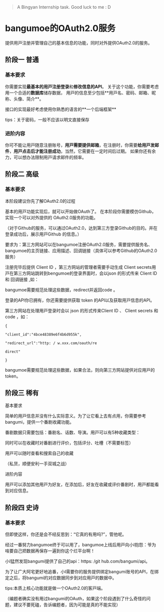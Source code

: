 > A Bingyan Internship task. Good luck to me : D

# bangumoe的OAuth2.0服务 

提供⽤⼾注册并管理⾃⼰的基本信息的功能，同时对外提供OAuth2.0的服务。 



## 阶段⼀  普通

### 基本要求 

你需要实现**最基本的⽤⼾注册登录**和**修改信息的API**。 关于这个功能，你需要考虑⽤⼀个合适的**数据库**储存数据， ⽤⼾的信息⾄少包括**⽤⼾名、密码、邮箱、昵称、头像、简介**。

接⼝的实现最好考虑使⽤你熟悉的语⾔的**⼀个后端框架**

tips：关于密码，⼀般不应该以明⽂直接保存

### 进阶内容 

你可不能让⽤⼾随意注册账号，**⽤⼾需要提供邮箱**，在注册时，你需要**给⽤⼾发邮件**，**⽤⼾点击后才能注册成功**，当然，它需要在⼀定时间后过期。 如果你还有余⼒，可以想办法限制⽤⼾请求邮件的频率。 

## 阶段⼆ ⾼级

### 基本要求 

本阶段建议你先了解OAuth2.0的过程 

基本的⽤⼾功能实现后，就可以开始做OAuth了。 在本阶段你需要模仿Github，实现⼀个可以对外提供的 OAuth2.0服务的功能。 

（对于Github的服务，可以通过OAuth2.0，达到第三⽅登录Github的⽬的。并在登录成功后，展⽰⽤⼾Github 的信息。） 

要求为：第三⽅⽹站可以在bangumoe注册OAuth2.0服务，需要提供服务名、bangumoe的主⻚链接、应⽤描述、回调链接（具体可以参考Github的OAuth2.0服务） 

注册完毕后提供 Client ID ，第三⽅⽹站的管理者需要⼿动⽣成 Client secrets⽤⼾在第三⽅⽹站跳转到bengumoe的登录界⾯时，会以json 的形式传来 Client ID 和 回调链接 ,如： 

bangumoe需要规范处理这些数据，redirect并返回code 。 

登录的API你已拥有，你还需要提供获取 token 的API以及获取⽤⼾信息的API。 

第三⽅⽹站在处理⽤⼾登录时会以 json 的形式传来Client ID 、 Client secrets 和 code ，如： 

```
{ 

"client_id":"4bce48389e6f4b6d955k", 

"redirect_url":"http: / w.xxx.com/oauth/re 

direct" 

}
```

bangumoe需要规范处理这些数据，如果合法，则向第三⽅⽹站提供对应⽤⼾的 token。 

## 阶段三 稀有

基本要求 

简单的⽤⼾信息并没有什么实际意义。为了让它看上去有点⽤，你需要参考bangumi，提供⼀个番剧收藏功能。 

番剧数据只需要包括：番剧名、话数、导演。⽤⼾可以有5种收藏类型： 

同时可以在收藏时对番剧进⾏评价，包括评分、吐槽（不需要标签） 

⽤⼾可以随时查看和搜索⾃⼰的收藏 

（私货，顺便安利⼀⼿双城之战） 

进阶内容 

⽤⼾可以添加其他⽤⼾为好友，在添加后，好友在收藏或评价番剧时，⽤⼾都能看到对应信息。

## 阶段四 史诗

### 基本要求 

但即使这样，你还是会不经反思到：“它真的有⽤吗?”，管他呢。 

经过⼀番努⼒bangumoe终于可以⽤了，bangumoe上线后⽤⼾向⼩l抱怨：爷为啥要⾃⼰把数据再保存⼀遍到你这个烂平台啊！ 

⼩l猛然发现bangumi提供了⾃⼰的api：https: /git hub.com/bangumi/api。 

为了让⼴⼤阿宅更好地追番，⼩l需要你的服务提供绑定bangumi账号的API，在绑定之后，将bangumi的对应数据同步到对应⽤⼾的数据中。 

tips:本质上核⼼功能就是做⼀个OAuth2.0的客⼾端。 

（编题者确实没有⽤过bangumi的OAuth，如果这个阶段遇到了什么奇怪的问题，建议不要死磕，告诉编题者，因为可能是真的不能实现） 
